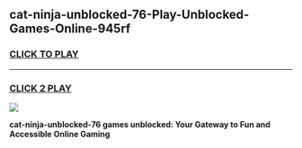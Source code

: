 
## cat-ninja-unblocked-76-Play-Unblocked-Games-Online-945rf
<h3>
<a href="https://premium76.site?title=cat-ninja-unblocked-76&ref=25A">CLICK TO PLAY</a></h3>
<hr>

<h3>
<a href="https://premium76.site?title=cat-ninja-unblocked-76&ref=25A">CLICK 2 PLAY</a>
  
</h3>

<a href="https://premium76.site?title=cat-ninja-unblocked-76&ref=25A"><img src="https://clearcache.store/games.png"></a>


**cat-ninja-unblocked-76 games unblocked: Your Gateway to Fun and Accessible Online Gaming**
